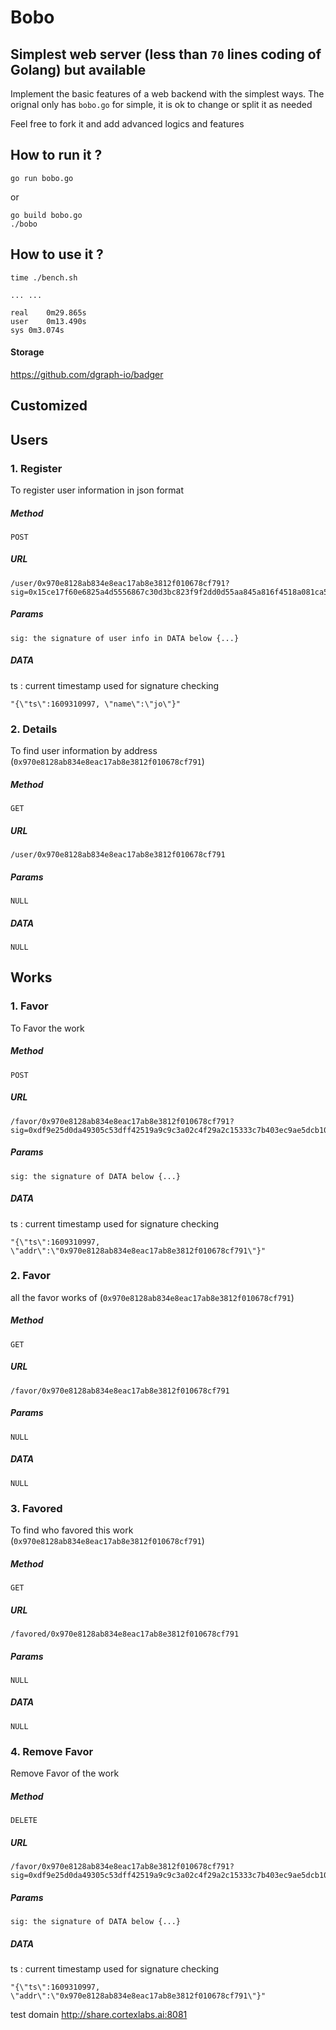 # Bobo

## Simplest web server (less than ```70``` lines coding of Golang) but available

Implement the basic features of a web backend with the simplest ways. The orignal only has ```bobo.go``` for simple, it is ok to change or split it as needed

Feel free to fork it and add advanced logics and features

## How to run it ?
```
go run bobo.go
```
or 
```
go build bobo.go
./bobo
```
## How to use it ?
```
time ./bench.sh

... ...

real	0m29.865s
user	0m13.490s
sys	0m3.074s
```

#### Storage
https://github.com/dgraph-io/badger

## Customized
## Users
### 1. Register
To register user information in json format
##### Method
```
POST
```
##### URL
```
/user/0x970e8128ab834e8eac17ab8e3812f010678cf791?sig=0x15ce17f60e6825a4d5556867c30d3bc823f9f2dd0d55aa845a816f4518a081ca5e2c9fea9ec552e861d015306c6c7c4132135e97b0e695e01c751c51e5e7075d01
```
##### Params
```
sig: the signature of user info in DATA below {...}
```

##### DATA

ts : current timestamp used for signature checking
```
"{\"ts\":1609310997, \"name\":\"jo\"}"
```

### 2. Details
To find user information by address (```0x970e8128ab834e8eac17ab8e3812f010678cf791```)
##### Method
```
GET
```
##### URL
```
/user/0x970e8128ab834e8eac17ab8e3812f010678cf791
```
##### Params
```
NULL
```

##### DATA
```
NULL
```
## Works
### 1. Favor
To Favor the work
##### Method
```
POST
```
##### URL
```
/favor/0x970e8128ab834e8eac17ab8e3812f010678cf791?sig=0xdf9e25d0da49305c53dff42519a9c9c3a02c4f29a2c15333c7b403ec9ae5dcb10bf12598441c7bc53ba4dc66a85bc77440ce61c72e2ab76a43f38a34345ce4ce00
```
##### Params
```
sig: the signature of DATA below {...}
```

##### DATA

ts : current timestamp used for signature checking
```
"{\"ts\":1609310997, \"addr\":\"0x970e8128ab834e8eac17ab8e3812f010678cf791\"}"
```

### 2. Favor
all the favor works of (```0x970e8128ab834e8eac17ab8e3812f010678cf791```)
##### Method
```
GET
```
##### URL
```
/favor/0x970e8128ab834e8eac17ab8e3812f010678cf791
```
##### Params
```
NULL
```

##### DATA
```
NULL
```
### 3. Favored
To find who favored this work (```0x970e8128ab834e8eac17ab8e3812f010678cf791```)
##### Method
```
GET
```
##### URL
```
/favored/0x970e8128ab834e8eac17ab8e3812f010678cf791
```
##### Params
```
NULL
```

##### DATA
```
NULL
```
### 4. Remove Favor
Remove Favor of the work
##### Method
```
DELETE
```
##### URL
```
/favor/0x970e8128ab834e8eac17ab8e3812f010678cf791?sig=0xdf9e25d0da49305c53dff42519a9c9c3a02c4f29a2c15333c7b403ec9ae5dcb10bf12598441c7bc53ba4dc66a85bc77440ce61c72e2ab76a43f38a34345ce4ce00
```
##### Params
```
sig: the signature of DATA below {...}
```

##### DATA

ts : current timestamp used for signature checking
```
"{\"ts\":1609310997, \"addr\":\"0x970e8128ab834e8eac17ab8e3812f010678cf791\"}"
```

test domain http://share.cortexlabs.ai:8081
